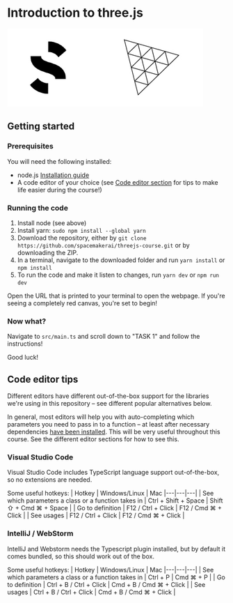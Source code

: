 # Introduction to three.js

![Spacemaker three logo](public/spacemakerthree.jpg)

## Getting started

### Prerequisites

You will need the following installed:

- node.js [Installation guide](https://nodejs.org/en/)
- A code editor of your choice (see [Code editor section](#code-editor-tips) for tips to make life easier during the course!)

### Running the code

1. Install node (see above)
2. Install yarn: `sudo npm install --global yarn`
3. Download the repository, either by `git clone https://github.com/spacemakerai/threejs-course.git` or by downloading the ZIP.
4. In a terminal, navigate to the downloaded folder and run `yarn install` or `npm install`
5. To run the code and make it listen to changes, run `yarn dev` or `npm run dev`

Open the URL that is printed to your terminal to open the webpage.
If you're seeing a completely red canvas, you're set to begin!

### Now what?

Navigate to `src/main.ts` and scroll down to "TASK 1" and follow the instructions!

Good luck!

 ## Code editor tips

Different editors have different out-of-the-box support for the libraries we're using in this repository – see different
popular alternatives below.

In general, most editors will help you with auto-completing which parameters you need to pass in to a function – at
least after necessary dependencies [have been installed](#running-the-code). This will be very useful throughout this
course. See the different editor sections for how to see this.

### Visual Studio Code

Visual Studio Code includes TypeScript language support out-of-the-box, so no extensions are needed.

Some useful hotkeys:
| Hotkey  | Windows/Linux  | Mac
|---|---|---|
| See which parameters a class or a function takes in  | Ctrl + Shift + Space  | Shift ⇧ + Cmd ⌘ + Space  |
| Go to definition  | F12 / Ctrl + Click  | F12 / Cmd ⌘ + Click |
| See usages  | F12 / Ctrl + Click  | F12 / Cmd ⌘ + Click |

### IntelliJ / WebStorm

IntelliJ and Webstorm needs the Typescript plugin installed, but by default it comes bundled, so this should work
out of the box.

Some useful hotkeys:
| Hotkey  | Windows/Linux  | Mac
|---|---|---|
| See which parameters a class or a function takes in  | Ctrl + P  | Cmd ⌘ + P  |
| Go to definition  | Ctrl + B / Ctrl + Click  | Cmd + B / Cmd ⌘ + Click |
| See usages  | Ctrl + B / Ctrl + Click  | Cmd + B / Cmd ⌘ + Click |